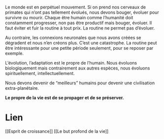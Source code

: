 Le monde est en perpétuel mouvement. Si on prend nos cerveaux de primates qui n’ont pas tellement évolués, nous devons bouger, évoluer pour survivre ou mourir. Chaque être humain comme l’humanité doit constamment progresser, non pas être productif mais bouger, évoluer. Il faut éviter et fuir la routine à tout prix. La routine ne permet pas d’évoluer. 

Au contraire, les connexions neuronales que nous avons créées se dégradent et nous n’en créons plus. C’est une catastrophe. La routine peut être intéressante pour une petite période seulement, pour se reposer par exemple. 

L’évolution, l’adaptation est le propre de l’humain. Nous évoluons biologiquement mais contrairement aux autres espèces, nous évoluons spirituellement, intellectuellement.

Nous devons devenir de “meilleurs” humains pour devenir une civilisation extra-planétaire. 

**Le propre de la vie est de se propager et de se préserver.** 

# Lien

[[Esprit de croissance]]
[[Le but profond de la vie]]
